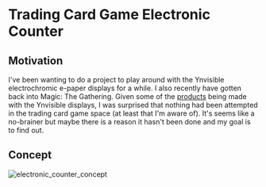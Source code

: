 # Trading Card Game Electronic Counter

## Motivation

I've been wanting to do a project to play around with the Ynvisible electrochromic e-paper displays for a while. I also recently have gotten back into Magic: The Gathering. Given some of the [products](https://www.ynvisible.com/news-inspiration/smart-expiry-date-label) being made with the Ynvisible displays, I was surprised that nothing had been attempted in the trading card game space (at least that I'm aware of). It's seems like a no-brainer but maybe there is a reason it hasn't been done and my goal is to find out.

## Concept

![electronic_counter_concept](https://github.com/groundst8/tcg-counter/assets/53413353/7b87b772-639f-45e6-b7d9-5978f38ef246)

